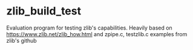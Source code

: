 # zlib_build_test
Evaluation program for testing zlib's capabilities.
Heavily based on https://www.zlib.net/zlib_how.html and zpipe.c, testzlib.c examples from zlib's github
